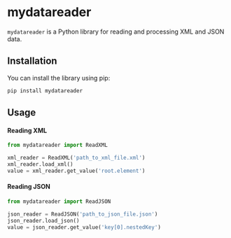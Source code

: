 # mydatareader

`mydatareader` is a Python library for reading and processing XML and JSON data.

## Installation

You can install the library using pip:

```bash
pip install mydatareader
```

## Usage
#### Reading XML

```python
from mydatareader import ReadXML

xml_reader = ReadXML('path_to_xml_file.xml')
xml_reader.load_xml()
value = xml_reader.get_value('root.element')
```

#### Reading JSON

```python
from mydatareader import ReadJSON

json_reader = ReadJSON('path_to_json_file.json')
json_reader.load_json()
value = json_reader.get_value('key[0].nestedKey')
```
